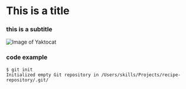 #  This is a title

### this is a subtitle

![Image of Yaktocat](https://octodex.github.com/images/yaktocat.png)


### code example
```
$ git init
Initialized empty Git repository in /Users/skills/Projects/recipe-repository/.git/
```
